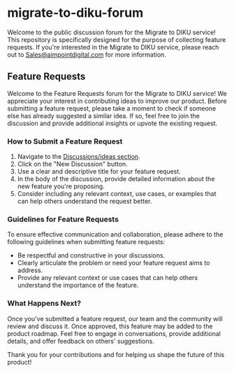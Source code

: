 # migrate-to-diku-forum
Welcome to the public discussion forum for the Migrate to DIKU service! This repository is specifically designed for the purpose of collecting feature requests. If you're interested in the Migrate to DIKU service, please reach out to Sales@aimpointdigital.com for more information.

## Feature Requests

Welcome to the Feature Requests forum for the Migrate to DIKU service! We appreciate your interest in contributing ideas to improve our product. Before submitting a feature request, please take a moment to check if someone else has already suggested a similar idea. If so, feel free to join the discussion and provide additional insights or upvote the existing request.

### How to Submit a Feature Request

1. Navigate to the [Discussions/ideas section](https://github.com/APD-Products/migrate-to-diku-external/discussions/categories/ideas).
2. Click on the "New Discussion" button.
3. Use a clear and descriptive title for your feature request.
4. In the body of the discussion, provide detailed information about the new feature you're proposing.
5. Consider including any relevant context, use cases, or examples that can help others understand the request better.

### Guidelines for Feature Requests

To ensure effective communication and collaboration, please adhere to the following guidelines when submitting feature requests:

- Be respectful and constructive in your discussions.
- Clearly articulate the problem or need your feature request aims to address.
- Provide any relevant context or use cases that can help others understand the importance of the feature.

### What Happens Next?

Once you've submitted a feature request, our team and the community will review and discuss it. Once approved, this feature may be added to the product roadmap. Feel free to engage in conversations, provide additional details, and offer feedback on others' suggestions.

Thank you for your contributions and for helping us shape the future of this product!
